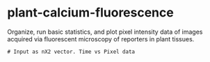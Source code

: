 # plant-calcium-fluorescence
Organize, run basic statistics, and plot pixel intensity data of images acquired via fluorescent microscopy of reporters in plant tissues.

    # Input as nX2 vector. Time vs Pixel data
    
